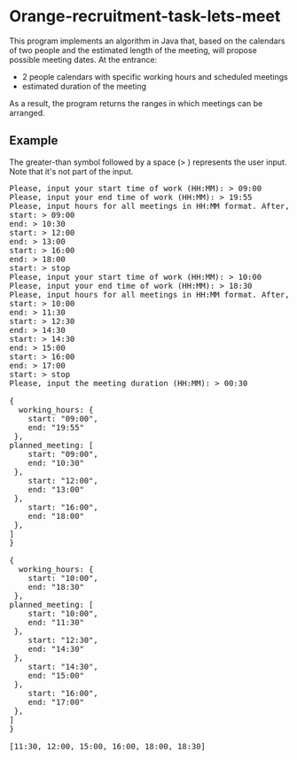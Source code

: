 # Orange-recruitment-task-lets-meet

This program implements an algorithm in Java that, based on the calendars of two people and the estimated length of the meeting, will propose possible meeting dates.
At the entrance:

- 2 people calendars with specific working hours and scheduled meetings
- estimated duration of the meeting

As a result, the program returns the ranges in which meetings can be arranged.

## Example

The greater-than symbol followed by a space (> ) represents the user input. Note that it's not part of the input.

<pre>
Please, input your start time of work (HH:MM): > 09:00
Please, input your end time of work (HH:MM): > 19:55
Please, input hours for all meetings in HH:MM format. After, input STOP
start: > 09:00
end: > 10:30
start: > 12:00
end: > 13:00
start: > 16:00
end: > 18:00
start: > stop
Please, input your start time of work (HH:MM): > 10:00
Please, input your end time of work (HH:MM): > 18:30
Please, input hours for all meetings in HH:MM format. After, input STOP
start: > 10:00
end: > 11:30
start: > 12:30
end: > 14:30
start: > 14:30
end: > 15:00
start: > 16:00
end: > 17:00
start: > stop
Please, input the meeting duration (HH:MM): > 00:30

{
  working_hours: {
    start: "09:00",
    end: "19:55"
 },
planned_meeting: [
    start: "09:00",
    end: "10:30"
 },
    start: "12:00",
    end: "13:00"
 },
    start: "16:00",
    end: "18:00"
 },
]
}

{
  working_hours: {
    start: "10:00",
    end: "18:30"
 },
planned_meeting: [
    start: "10:00",
    end: "11:30"
 },
    start: "12:30",
    end: "14:30"
 },
    start: "14:30",
    end: "15:00"
 },
    start: "16:00",
    end: "17:00"
 },
]
}

[11:30, 12:00, 15:00, 16:00, 18:00, 18:30]
</pre>